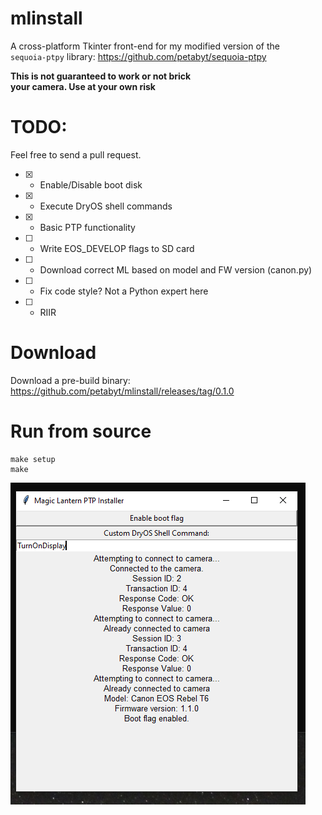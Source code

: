 # mlinstall
A cross-platform Tkinter front-end for my modified version of the  
`sequoia-ptpy` library: https://github.com/petabyt/sequoia-ptpy  

**This is not guaranteed to work or not brick  
your camera. Use at your own risk**

# TODO:
Feel free to send a pull request.  
- [x] - Enable/Disable boot disk
- [x] - Execute DryOS shell commands
- [x] - Basic PTP functionality
- [ ] - Write EOS_DEVELOP flags to SD card
- [ ] - Download correct ML based on model and FW version (canon.py)
- [ ] - Fix code style? Not a Python expert here
- [ ] - RIIR

# Download
Download a pre-build binary:  
https://github.com/petabyt/mlinstall/releases/tag/0.1.0  

# Run from source
```
make setup
make
```

![demo](screenshot.png)
